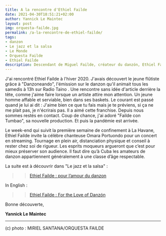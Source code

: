```yaml
---
title: A la rencontre d'Ethiel Failde
date: 2021-04-30T18:51:21+02:00
author: Yannick Le Maintec
layout: post
img: orquesta-failde.jpg
permalink: /a-la-rencontre-de-ethiel-failde/
tags:
- danzon
- Le jazz et la salsa
- Le Monde
- Orquesta Failde
- Ethiel Failde
description: Descendant de Miguel Failde, créateur du danzón, Ethiel Failde a pour ambition de remettre au goût la danse national de Cuba.
---
```


J'ai rencontré Ethiel Failde à l'hiver 2020. J'avais découvert le jeune flûtiste grâce à "Danzoneando", l'émission sur le danzon qu'il animait tous les samedis à 13h sur Radio Taino . Une rencontre sans idée d'article derrière la tête, comme j'aime faire lorsque un artiste attire mon attention. Un jeune homme affable et serviable, bien dans ses baskets. Le courant est passé quand je lui ai dit : J'aime bien ce que tu fais mais je te préviens, si ça ne me plait pas, je n'écrirais pas. Il a aimé cette franchise. Depuis nous sommes restés en contact. Coup de chance, j'ai adoré "Failde con Tumbao", sa nouvelle production. Et puis la pandémie est arrivée. 


Le week-end qui suivit la première semaine de confinement à La Havane, Ethiel Failde invite la célèbre chanteuse Omara Portuondo pour un concert en streaming. Tournage en plein air, distanciation physique et conseil à rester chez soi de rigueur. Les esprits moqueurs argueront que c’est pour mieux préserver son audience. Il faut dire qu’à Cuba les amateurs de danzon appartiennent généralement à une classe d’âge respectable.

La suite est à découvrir dans "Le jazz et la salsa" :

>> [Ethiel Failde : pour l’amour du danzon](https://www.lemonde.fr/le-jazz-et-la-salsa/article/2021/04/05/ethiel-fa-lde-pour-l-amour-du-danzon_6075635_5324427.html)

In English : 

>> [Ethiel Failde : For the Love of Danzón](https://www.lemonde.fr/blog/mundolatino/2021/04/29/ethiel-failde-for-the-love-of-danzon/)

Bonne découverte,

**Yannick Le Maintec**

---
(c) photo : MIRIEL SANTANA/ORQUESTA FAILDE
